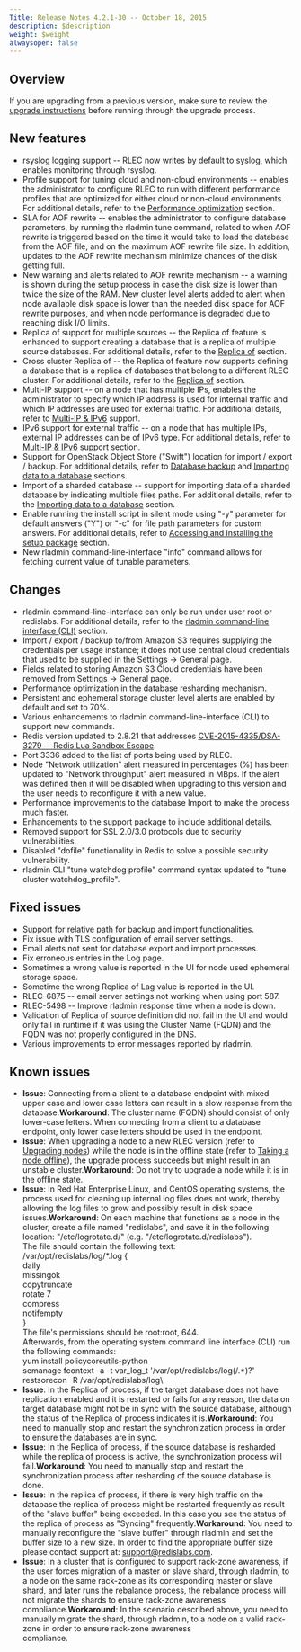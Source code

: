 ```yaml
---
Title: Release Notes 4.2.1-30 -- October 18, 2015
description: $description
weight: $weight
alwaysopen: false
---
```

Overview
--------

If you are upgrading from a previous version, make sure to review the
[upgrade
instructions](/redis-enterprise-documentation/installing-and-upgrading/upgrading)
before running through the upgrade process.

New features
------------

-   rsyslog logging support -- RLEC now writes by default to syslog,
    which enables monitoring through rsyslog.
-   Profile support for tuning cloud and non-cloud environments --
    enables the administrator to configure RLEC to run with different
    performance profiles that are optimized for either cloud or
    non-cloud environments. For additional details, refer to the
    [Performance
    optimization](/redis-enterprise-documentation/cluster-administration/best-practices/performance-optimization)
    section.
-   SLA for AOF rewrite -- enables the administrator to configure
    database parameters, by running the rladmin tune command, related to
    when AOF rewrite is triggered based on the time it would take to
    load the database from the AOF file, and on the maximum AOF rewrite
    file size. In addition, updates to the AOF rewrite mechanism
    minimize chances of the disk getting full.
-   New warning and alerts related to AOF rewrite mechanism -- a warning
    is shown during the setup process in case the disk size is lower
    than twice the size of the RAM. New cluster level alerts added to
    alert when node available disk space is lower than the needed disk
    space for AOF rewrite purposes, and when node performance is
    degraded due to reaching disk I/O limits.
-   Replica of support for multiple sources -- the Replica of feature is
    enhanced to support creating a database that is a replica of
    multiple source databases. For additional details, refer to the
    [Replica
    of](/redis-enterprise-documentation/database-configuration/replica-of)
    section.
-   Cross cluster Replica of -- the Replica of feature now supports
    defining a database that is a replica of databases that belong to a
    different RLEC cluster. For additional details, refer to the
    [Replica
    of](/redis-enterprise-documentation/database-configuration/replica-of)
    section.
-   Multi-IP support -- on a node that has multiple IPs, enables the
    administrator to specify which IP address is used for internal
    traffic and which IP addresses are used for external traffic. For
    additional details, refer to [Multi-IP &
    IPv6](/redis-enterprise-documentation/cluster-administration/best-practices/multi-ip-ipv6-support)
    support.
-   IPv6 support for external traffic -- on a node that has multiple
    IPs, external IP addresses can be of IPv6 type. For additional
    details, refer to [Multi-IP &
    IPv6](/redis-enterprise-documentation/cluster-administration/best-practices/multi-ip-ipv6-support)
    support section.
-   Support for OpenStack Object Store ("Swift") location for import /
    export / backup. For additional details, refer to [Database
    backup](/redis-enterprise-documentation/database-configuration/database-backup)
    and [Importing data to a
    database](/redis-enterprise-documentation/database-configuration/importing-data-to-a-database)
    sections.
-   Import of a sharded database -- support for importing data of a
    sharded database by indicating multiple files paths. For additional
    details, refer to the [Importing data to a
    database](/redis-enterprise-documentation/database-configuration/importing-data-to-a-database)
    section.
-   Enable running the install script in silent mode using "-y"
    parameter for default answers ("Y") or "-c" for file path parameters
    for custom answers. For additional details, refer to [Accessing and
    installing the setup
    package](/redis-enterprise-documentation/installing-and-upgrading/accessing-and-installing-the-setup-package)
    section.
-   New rladmin command-line-interface "info" command allows for
    fetching current value of tunable parameters.

Changes
-------

-   rladmin command-line-interface can only be run under user root or
    redislabs. For additional details, refer to the [rladmin
    command-line
    interface (CLI)](/redis-enterprise-documentation/rladmin-command-line-interface-cli)
    section.
-   Import / export / backup to/from Amazon S3 requires supplying the
    credentials per usage instance; it does not use central cloud
    credentials that used to be supplied in the Settings -\> General
    page.
-   Fields related to storing Amazon S3 Cloud credentials have been
    removed from Settings -\> General page.
-   Performance optimization in the database resharding mechanism.
-   Persistent and ephemeral storage cluster level alerts are enabled by
    default and set to 70%.
-   Various enhancements to rladmin command-line-interface (CLI) to
    support new commands.
-   Redis version updated to 2.8.21 that addresses
    [CVE-2015-4335/DSA-3279 -- Redis Lua Sandbox
    Escape](https://groups.google.com/forum/#!msg/redis-db/4Y6OqK8gEyk/Dg-5cejl-eUJ).
-   Port 3336 added to the list of ports being used by RLEC.
-   Node "Network utilization" alert measured in percentages (%) has
    been updated to "Network throughput" alert measured in MBps. If the
    alert was defined then it will be disabled when upgrading to this
    version and the user needs to reconfigure it with a new value.
-   Performance improvements to the database Import to make the process
    much faster.
-   Enhancements to the support package to include additional details.
-   Removed support for SSL 2.0/3.0 protocols due to security
    vulnerabilities.
-   Disabled "dofile" functionality in Redis to solve a possible
    security vulnerability.
-   rladmin CLI "tune watchdog profile" command syntax updated to "tune
    cluster watchdog\_profile".

Fixed issues
------------

-   Support for relative path for backup and import functionalities.
-   Fix issue with TLS configuration of email server settings.
-   Email alerts not sent for database export and import processes.
-   Fix erroneous entries in the Log page.
-   Sometimes a wrong value is reported in the UI for node used
    ephemeral storage space.
-   Sometime the wrong Replica of Lag value is reported in the UI.
-   RLEC-6875 -- email server settings not working when using port 587.
-   RLEC-5498 -- Improve rladmin response time when a node is down.
-   Validation of Replica of source definition did not fail in the UI
    and would only fail in runtime if it was using the Cluster Name
    (FQDN) and the FQDN was not properly configured in the DNS.
-   Various improvements to error messages reported by rladmin.

Known issues
------------

-   **Issue**: Connecting from a client to a database endpoint with
    mixed upper case and lower case letters can result in a slow
    response from the database.**Workaround**: The cluster name (FQDN)
    should consist of only lower-case letters. When connecting from a
    client to a database endpoint, only lower case letters should be
    used in the endpoint.
-   **Issue**: When upgrading a node to a new RLEC version (refer to
    [Upgrading
    nodes](/redis-enterprise-documentation/installing-and-upgrading/upgrading))
    while the node is in the offline state (refer to [Taking a node
    offline](/redis-enterprise-documentation/cluster-administration/removing-a-node)),
    the upgrade process succeeds but might result in an unstable
    cluster.**Workaround**: Do not try to upgrade a node while it is in
    the offline state.
-   **Issue**: In Red Hat Enterprise Linux, and CentOS operating
    systems, the process used for cleaning up internal log files does
    not work, thereby allowing the log files to grow and possibly result
    in disk space issues.**Workaround**: On each machine that functions
    as a node in the cluster, create a file named "redislabs", and save
    it in the following location: "/etc/logrotate.d/" (e.g.
    "/etc/logrotate.d/redislabs").\
    The file should contain the following text:\
    /var/opt/redislabs/log/\*.log {\
    daily\
    missingok\
    copytruncate\
    rotate 7\
    compress\
    notifempty\
    }\
    The file's permissions should be root:root, 644.\
    Afterwards, from the operating system command line interface (CLI)
    run the following commands:\
    yum install policycoreutils-python\
    semanage fcontext -a -t var\_log\_t '/var/opt/redislabs/log(/.\*)?'\
    restsorecon -R /var/opt/redislabs/log\
-   **Issue**: In the Replica of process, if the target database does
    not have replication enabled and it is restarted or fails for any
    reason, the data on target database might not be in sync with the
    source database, although the status of the Replica of process
    indicates it is.**Workaround**: You need to manually stop and
    restart the synchronization process in order to ensure the databases
    are in sync.
-   **Issue**: In the Replica of process, if the source database is
    resharded while the replica of process is active, the
    synchronization process will fail.**Workaround**: You need to
    manually stop and restart the synchronization process after
    resharding of the source database is done.
-   **Issue**: In the replica of process, if there is very high traffic
    on the database the replica of process might be restarted frequently
    as result of the "slave buffer" being exceeded. In this case you see
    the status of the replica of process as "Syncing"
    frequently.**Workaround**: You need to manually reconfigure the
    "slave buffer" through rladmin and set the buffer size to a new
    size. In order to find the appropriate buffer size please contact
    support at: <support@redislabs.com>.
-   **Issue**: In a cluster that is configured to support rack-zone
    awareness, if the user forces migration of a master or slave shard,
    through rladmin, to a node on the same rack-zone as its
    corresponding master or slave shard, and later runs the rebalance
    process, the rebalance process will not migrate the shards to ensure
    rack-zone awareness compliance.**Workaround**: In the scenario
    described above, you need to manually migrate the shard, through
    rladmin, to a node on a valid rack-zone in order to ensure rack-zone
    awareness\
    compliance.
